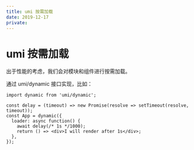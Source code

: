 ```yaml
---
title: umi 按需加载
date: 2019-12-17
private: 
---
```

# umi 按需加载
出于性能的考虑，我们会对模块和组件进行按需加载。

通过 umi/dynamic 接口实现，比如：

    import dynamic from 'umi/dynamic';

    const delay = (timeout) => new Promise(resolve => setTimeout(resolve, timeout));
    const App = dynamic({
      loader: async function() {
        await delay(/* 1s */1000);
        return () => <div>I will render after 1s</div>;
      },
    });
